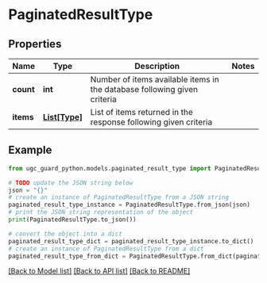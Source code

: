 # PaginatedResultType


## Properties

Name | Type | Description | Notes
------------ | ------------- | ------------- | -------------
**count** | **int** | Number of items available items in the database following given criteria | 
**items** | [**List[Type]**](Type.md) | List of items returned in the response following given criteria | 

## Example

```python
from ugc_guard_python.models.paginated_result_type import PaginatedResultType

# TODO update the JSON string below
json = "{}"
# create an instance of PaginatedResultType from a JSON string
paginated_result_type_instance = PaginatedResultType.from_json(json)
# print the JSON string representation of the object
print(PaginatedResultType.to_json())

# convert the object into a dict
paginated_result_type_dict = paginated_result_type_instance.to_dict()
# create an instance of PaginatedResultType from a dict
paginated_result_type_from_dict = PaginatedResultType.from_dict(paginated_result_type_dict)
```
[[Back to Model list]](../README.md#documentation-for-models) [[Back to API list]](../README.md#documentation-for-api-endpoints) [[Back to README]](../README.md)


